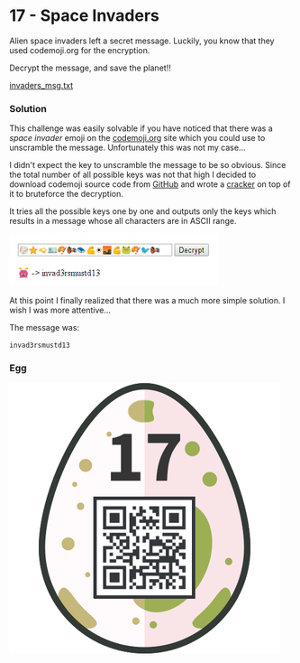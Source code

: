 # 17 - Space Invaders

Alien space invaders left a secret message. Luckily, you know that they used codemoji.org for the encryption.

Decrypt the message, and save the planet!!

[invaders_msg.txt](files/invaders_msg.txt)

### Solution

This challenge was easily solvable if you have noticed that there was a *space invader* emoji on the [codemoji.org](https://codemoji.org) site which you could use to unscramble the message. Unfortunately this was not my case...

I didn't expect the key to unscramble the message to be so obvious. Since the total number of all possible keys was not that high I decided to download codemoji source code from [GitHub](https://github.com/mozilla/codemoji) and wrote a [cracker](files/cracker) on top of it to bruteforce the decryption.

It tries all the possible keys one by one and outputs only the keys which results in a message whose all characters are in ASCII range.

![cracker.png](files/cracker.png "cracker.png")

At this point I finally realized that there was a much more simple solution. I wish I was more attentive...

The message was:

```
invad3rsmustd13
```

### Egg

![egg.png](files/egg.png "egg.png")